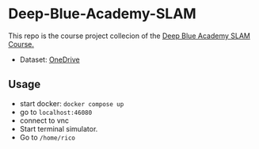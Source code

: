 # Deep-Blue-Academy-SLAM

This repo is the course project collecion of the [Deep Blue Academy SLAM Course.](https://www.shenlanxueyuan.com/course/650)

- Dataset: [OneDrive](https://1drv.ms/u/s!AgNFVSzSYXMahcEZejoUwCaHRcactQ?e=YsOYy2)

## Usage

- start docker: `docker compose up`
- go to `localhost:46080`
- connect to vnc
- Start terminal simulator. 
- Go to `/home/rico`